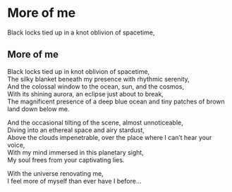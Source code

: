 # More of me

Black locks tied up in a knot oblivion of spacetime,

## More of me <a id="42fb"></a>

Black locks tied up in knot oblivion of spacetime,  
The silky blanket beneath my presence with rhythmic serenity,  
And the colossal window to the ocean, sun, and the cosmos,  
With its shining aurora, an eclipse just about to break,  
The magnificent presence of a deep blue ocean and tiny patches of brown land down below me.

And the occasional tilting of the scene, almost unnoticeable,  
Diving into an ethereal space and airy stardust,  
Above the clouds impenetrable, over the place where I can’t hear your voice,  
With my mind immersed in this planetary sight,  
My soul frees from your captivating lies.

With the universe renovating me,  
I feel more of myself than ever have I before…

